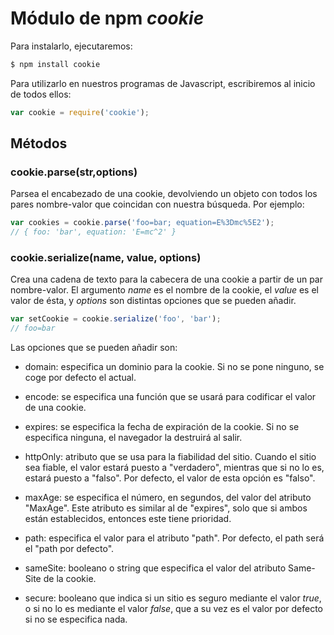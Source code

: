 # Módulo de npm *cookie*

Para instalarlo, ejecutaremos:
```bash
$ npm install cookie
```

Para utilizarlo en nuestros programas de Javascript, escribiremos al inicio de todos ellos:
```js
var cookie = require('cookie');
```

## Métodos
### cookie.parse(str,options)
Parsea el encabezado de una cookie, devolviendo un objeto con todos
los pares nombre-valor que coincidan con nuestra búsqueda. Por ejemplo:
```js
var cookies = cookie.parse('foo=bar; equation=E%3Dmc%5E2');
// { foo: 'bar', equation: 'E=mc^2' }
```

### cookie.serialize(name, value, options)
Crea una cadena de texto para la cabecera de una cookie a partir de un par nombre-valor. El argumento *name* es el nombre de la cookie, el *value* es el valor de ésta, y *options* son distintas opciones que se pueden añadir.
```js
var setCookie = cookie.serialize('foo', 'bar');
// foo=bar
```
Las opciones que se pueden añadir son:
* domain: especifica un dominio para la cookie. Si no se pone ninguno, se coge por defecto el actual.

* encode: se especifica una función que se usará para codificar el valor de una cookie.

* expires: se especifica la fecha de expiración de la cookie. Si no se especifica ninguna, el navegador la destruirá al salir.

* httpOnly: atributo que se usa para la fiabilidad del sitio. Cuando el sitio sea fiable, el valor estará puesto a "verdadero", mientras que si no lo es, estará puesto a "falso". Por defecto, el valor de esta opción es "falso".

* maxAge: se especifica el número, en segundos, del valor del atributo "MaxAge". Este atributo es similar al de "expires", solo que si ambos están establecidos, entonces este tiene prioridad.

* path: especifica el valor para el atributo "path". Por defecto, el path será el "path por defecto".

* sameSite: booleano o string que especifica el valor del atributo Same-Site de la cookie.

* secure: booleano que indica si un sitio es seguro mediante el valor *true*, o si no lo es mediante el valor *false*, que a su vez es el valor por defecto si no se especifica nada.
